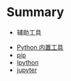# Summary

  - 辅助工具
   * [Python 内置工具](001.md)
   * [pip](002-pip.md)
   * [Ipython](003-ipython.md)
   * [jupyter](004-jupyter.md)
